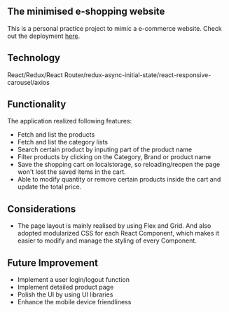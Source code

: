 ## The minimised e-shopping website
This is a personal practice project to mimic a e-commerce website. Check out the deployment [here](https://mycart.surge.sh). 


## Technology
React/Redux/React Router/redux-async-initial-state/react-responsive-carousel/axios

## Functionality
The application realized following features:
* Fetch and list the products
* Fetch and list the category lists
* Search certain product by inputing part of the product name
* Filter products by clicking on the Category, Brand or product name
* Save the shopping cart on localstorage, so reloading/reopen the page won't lost the saved items in the cart.
* Able to modify quantity or remove certain products inside the cart and update the total price.

## Considerations
* The page layout is mainly realised by using Flex and Grid. And also adopted modularized CSS for each React Component, which makes it easier to modify and manage the styling of every Component.

## Future Improvement
* Implement a user login/logout function
* Implement detailed product page
* Polish the UI by using UI libraries
* Enhance the mobile device friendliness
